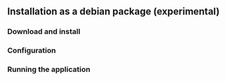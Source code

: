 ## Installation as a debian package (experimental)

### Download and install

### Configuration

### Running the application
